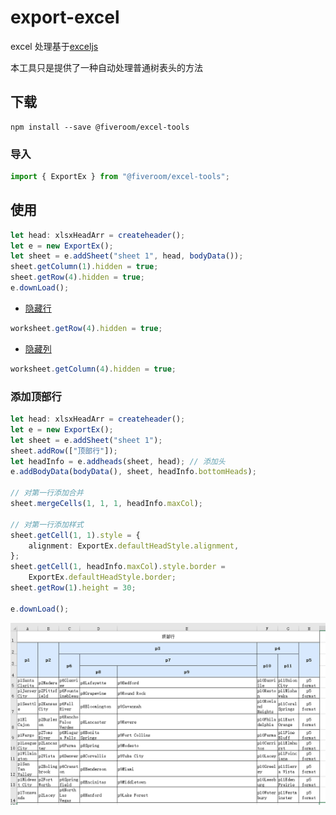 # export-excel
excel 处理基于[exceljs](https://github.com/exceljs/exceljs/blob/master/README_zh.md)

本工具只是提供了一种自动处理普通树表头的方法
## 下载

```shell
npm install --save @fiveroom/excel-tools
```

### 导入

```ts
import { ExportEx } from "@fiveroom/excel-tools";
```

## 使用

```ts
let head: xlsxHeadArr = createheader();
let e = new ExportEx();
let sheet = e.addSheet("sheet 1", head, bodyData());
sheet.getColumn(1).hidden = true;
sheet.getRow(4).hidden = true;
e.downLoad();
```

-   [隐藏行](https://github.com/exceljs/exceljs/blob/master/README_zh.md#%E5%88%97)

```ts
worksheet.getRow(4).hidden = true;
```

-   [隐藏列](https://github.com/exceljs/exceljs/blob/master/README_zh.md#%E8%A1%8C)

```ts
worksheet.getColumn(4).hidden = true;
```

### 添加顶部行

```ts
let head: xlsxHeadArr = createheader();
let e = new ExportEx();
let sheet = e.addSheet("sheet 1");
sheet.addRow(["顶部行"]);
let headInfo = e.addheads(sheet, head); // 添加头
e.addBodyData(bodyData(), sheet, headInfo.bottomHeads);

// 对第一行添加合并
sheet.mergeCells(1, 1, 1, headInfo.maxCol);

// 对第一行添加样式
sheet.getCell(1, 1).style = {
    alignment: ExportEx.defaultHeadStyle.alignment,
};
sheet.getCell(1, headInfo.maxCol).style.border =
    ExportEx.defaultHeadStyle.border;
sheet.getRow(1).height = 30;

e.downLoad();
```

![](./assets/顶部行.png)
